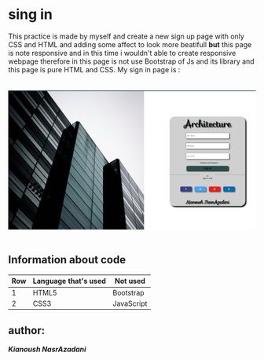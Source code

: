 # sing in
This practice is made by myself and create a new sign up page with 
only CSS and HTML and adding some affect to look more beatifull 
**but** this page is note responsive and in this time i wouldn't able 
to create responsive webpage therefore in this page is not use Bootstrap of 
Js and its library and this page is pure HTML and CSS.
My sign in page is : <br />  <br /> <br />
![final page](picture/sign_in.png)<br /> <br /> 

## Information about code 

Row|Language that's used | Not used
-----|-------------------- | ---------
1|HTML5 | Bootstrap
2|CSS3 | JavaScript

## author:
**_Kianoush NasrAzadani_**